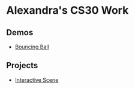 # Alexandra's CS30 Work

## Demos

- [Bouncing Ball](01-ball)

## Projects
- [Interactive Scene](02-dodge)